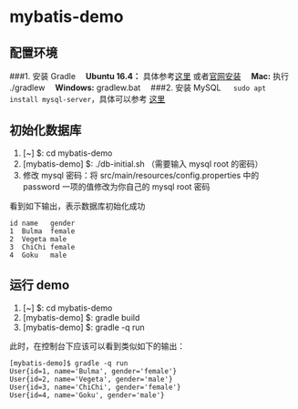 # mybatis-demo

## 配置环境
###1. 安装 Gradle　
   **Ubuntu 16.4：** 具体参考[这里](http://www.jianshu.com/p/6c3a5d071c64) 或者[官网安装](https://gradle.org/gradle-download/)　
   **Mac:** 执行 ./gradlew　
   **Windows:** gradlew.bat　
###2. 安装 MySQL 　
`sudo apt install mysql-server`，具体可以参考 [这里](https://help.ubuntu.com/16.04/serverguide/mysql.html)　

## 初始化数据库
1. [~] $: cd mybatis-demo
2. [mybatis-demo] $: ./db-initial.sh （需要输入 mysql root 的密码）
3. 修改 mysql 密码：将 src/main/resources/config.properties 中的 password 一项的值修改为你自己的 mysql root 密码


看到如下输出，表示数据库初始化成功
```shell
id name   gender
1  Bulma  female
2  Vegeta male
3  ChiChi female
4  Goku   male
```

##  运行 demo
1. [~] $: cd mybatis-demo
2. [mybatis-demo] $: gradle build
3. [mybatis-demo] $: gradle -q run

此时，在控制台下应该可以看到类似如下的输出：  
```shell
[mybatis-demo]$ gradle -q run
User{id=1, name='Bulma', gender='female'}
User{id=2, name='Vegeta', gender='male'}
User{id=3, name='ChiChi', gender='female'}
User{id=4, name='Goku', gender='male'}
```


